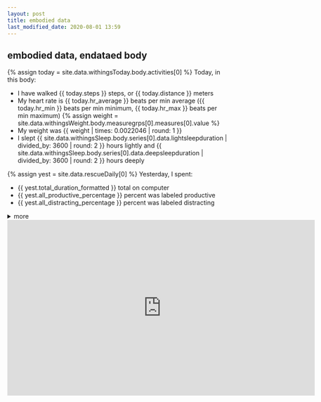 ```yaml
---
layout: post
title: embodied data
last_modified_date: 2020-08-01 13:59
---
```


## embodied data, endataed body

{% assign today = site.data.withingsToday.body.activities[0] %}
Today, in this body:
- I have walked {{ today.steps }} steps, or {{ today.distance }} meters
- My heart rate is {{ today.hr_average }} beats per min average ({{ today.hr_min }} beats per min minimum, {{ today.hr_max }} beats per min maximum)
{% assign weight = site.data.withingsWeight.body.measuregrps[0].measures[0].value %}
- My weight was {{ weight | times: 0.0022046 | round: 1 }}
- I slept {{ site.data.withingsSleep.body.series[0].data.lightsleepduration | divided_by: 3600 | round: 2 }} hours lightly and {{ site.data.withingsSleep.body.series[0].data.deepsleepduration | divided_by: 3600 | round: 2 }} hours deeply

{% assign yest = site.data.rescueDaily[0] %}
Yesterday, I spent:
- {{ yest.total_duration_formatted }} total on computer
- {{ yest.all_productive_percentage }} percent was labeled productive
- {{ yest.all_distracting_percentage }} percent was labeled distracting

<details><summary>more</summary>
- {{ yest.business_duration_formatted }} on business
- {{ yest.communication_and_scheduling_duration_formatted }} on communication and scheduling
- {{ yest.social_networking_duration_formatted }} on social networking
- {{ yest.design_and_composition_duration_formatted }} on design and composition
- {{ yest.entertainment_duration_formatted }} on entertainment
- {{ yest.news_duration_formatted }} on news
- {{ yest.software_development_duration_formatted }} on software development
- {{ yest.reference_and_learning_duration_formatted }} on reference and learning
- {{ yest.shopping_duration_formatted }} on shopping
- {{ yest.utilities_duration_formatted }} on utilities
- {{ yest.uncategorized_duration_formatted }} was uncategorized
</details>

<iframe width="700" height="400" src="https://www.youtube.com/embed/SznhRaT77G8" frameborder="0" allow="accelerometer; autoplay; encrypted-media; gyroscope; picture-in-picture" allowfullscreen></iframe>

<!-- <ui>
{% for test in site.data.rescueDaily %}
  <li>{{ test.total_duration_formatted }} on computer {{test.date}} </li>
{% endfor %}
</ui>

This refreshes the data about the writer's daily computer usage: 
<span class="fs-3">
[Update the data](/rescueDaily){: .btn }
</span>

This refreshes the authorization to get data about the writer's body: 
<span class="fs-3">
[refresh](/withRefresh){: .btn }
</span> -->
